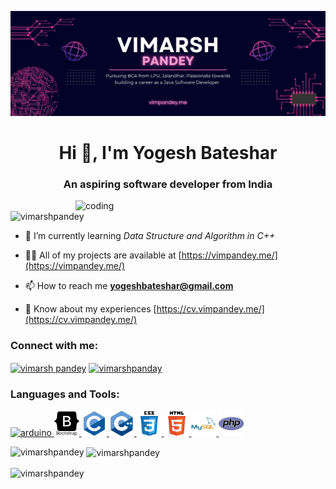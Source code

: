 ![logo](https://github.com/vimarshpandey/vimarshpandey/blob/main/Banner.jpg)
<h1 align="center">Hi 👋, I'm Yogesh Bateshar</h1>
<h3 align="center">An aspiring software developer from India</h3>

<img align="right" alt="coding" width="400" src="https://media1.giphy.com/media/v1.Y2lkPTc5MGI3NjExem84NDhiMnE0cm8wZTZxZ2cyNHpmN2hqN21nbXgwa2djY2d0Y3Q0MSZlcD12MV9naWZzX3NlYXJjaCZjdD1n/qgQUggAC3Pfv687qPC/giphy.gif">

<p align="left"> <img src="https://komarev.com/ghpvc/?username=vimarshpandey&label=Profile%20views&color=0e75b6&style=flat" alt="vimarshpandey" /> </p>

- 🌱 I’m currently learning *Data Structure and Algorithm in C++*

- 👨‍💻 All of my projects are available at [https://vimpandey.me/](https://vimpandey.me/)

- 📫 How to reach me **yogeshbateshar@gmail.com**

- 📄 Know about my experiences [https://cv.vimpandey.me/](https://cv.vimpandey.me/)

<h3 align="left">Connect with me:</h3>
<p align="left">
<a href="https://linkedin.com/in/vimarsh-pandey" target="blank"><img align="center" src="https://raw.githubusercontent.com/rahuldkjain/github-profile-readme-generator/master/src/images/icons/Social/linked-in-alt.svg" alt="vimarsh pandey" height="30" width="40" /></a>
<a href="https://instagram.com/vimarshpanday" target="blank"><img align="center" src="https://raw.githubusercontent.com/rahuldkjain/github-profile-readme-generator/master/src/images/icons/Social/instagram.svg" alt="vimarshpanday" height="30" width="40" /></a>
</p>

<h3 align="left">Languages and Tools:</h3>
<p align="left"> <a href="https://www.arduino.cc/" target="_blank" rel="noreferrer"> <img src="https://cdn.worldvectorlogo.com/logos/arduino-1.svg" alt="arduino" width="40" height="40"/> </a> <a href="https://getbootstrap.com" target="_blank" rel="noreferrer"> <img src="https://raw.githubusercontent.com/devicons/devicon/master/icons/bootstrap/bootstrap-plain-wordmark.svg" alt="bootstrap" width="40" height="40"/> </a> <a href="https://www.cprogramming.com/" target="_blank" rel="noreferrer"> <img src="https://raw.githubusercontent.com/devicons/devicon/master/icons/c/c-original.svg" alt="c" width="40" height="40"/> </a> <a href="https://www.w3schools.com/cpp/" target="_blank" rel="noreferrer"> <img src="https://raw.githubusercontent.com/devicons/devicon/master/icons/cplusplus/cplusplus-original.svg" alt="cplusplus" width="40" height="40"/> </a> <a href="https://www.w3schools.com/css/" target="_blank" rel="noreferrer"> <img src="https://raw.githubusercontent.com/devicons/devicon/master/icons/css3/css3-original-wordmark.svg" alt="css3" width="40" height="40"/> </a> <a href="https://www.w3.org/html/" target="_blank" rel="noreferrer"> <img src="https://raw.githubusercontent.com/devicons/devicon/master/icons/html5/html5-original-wordmark.svg" alt="html5" width="40" height="40"/> </a> <a href="https://www.mysql.com/" target="_blank" rel="noreferrer"> <img src="https://raw.githubusercontent.com/devicons/devicon/master/icons/mysql/mysql-original-wordmark.svg" alt="mysql" width="40" height="40"/> </a> <a href="https://www.php.net" target="_blank" rel="noreferrer"> <img src="https://raw.githubusercontent.com/devicons/devicon/master/icons/php/php-original.svg" alt="php" width="40" height="40"/> </a> </p>

<p><img align="left" src="https://github-readme-stats.vercel.app/api/top-langs?username=vimarshpandey&show_icons=true&locale=en&layout=compact" alt="vimarshpandey" /></p>

<p>&nbsp;<img align="center" src="https://github-readme-stats.vercel.app/api?username=vimarshpandey&show_icons=true&locale=en" alt="vimarshpandey" /></p>

<p><img align="center" src="https://github-readme-streak-stats.herokuapp.com/?user=vimarshpandey&" alt="vimarshpandey" /></p>
